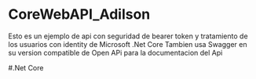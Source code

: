 # CoreWebAPI_Adilson
Esto es un ejemplo de api con seguridad de bearer token y tratamiento de los usuarios con identity de Microsoft .Net Core
Tambien usa Swagger en su version compatible de Open APi para la documentacion del Api

#.Net Core
